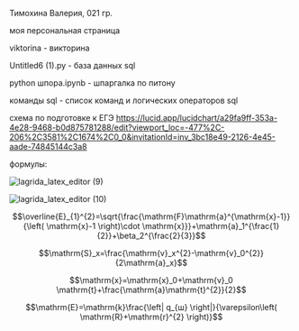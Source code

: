 Тимохина Валерия, 021 гр.

моя персональная страница

viktorina - викторина

Untitled6 (1).py - база данных sql

python шпора.ipynb - шпаргалка по питону

команды sql - список команд и логических операторов sql

схема по подготовке к ЕГЭ https://lucid.app/lucidchart/a29fa9ff-353a-4e28-9468-b0d875781288/edit?viewport_loc=-477%2C-206%2C3581%2C1674%2C0_0&invitationId=inv_3bc18e49-2126-4e45-aade-74845144c3a8


формулы:

![lagrida_latex_editor (9)](https://user-images.githubusercontent.com/114642658/201013805-17eea746-bf28-4820-bf3e-27a782bee660.png)

![lagrida_latex_editor (10)](https://user-images.githubusercontent.com/114642658/201016077-8ca2368d-b2b6-4597-94af-23b7f7cef787.png)

$$\overline{E}_{1}^{2}=\sqrt{\frac{\mathrm{F}\mathrm{a}^{\mathrm{x}-1}}{\left( \mathrm{x}-1 \right)\cdot \mathrm{x}}}+\mathrm{a}_1^{\frac{1}{2}}+\beta_2^{\frac{2}{3}}$$

$$\mathrm{S}_x=\frac{\mathrm{v}_x^{2}-\mathrm{v}_0^{2}}{2\mathrm{a}_x}$$

$$\mathrm{x}=\mathrm{x}_0+\mathrm{v}_0 \mathrm{t}+\frac{\mathrm{a}\mathrm{t}^{2}}{2}$$

$$\mathrm{E}=\mathrm{k}\frac{\left| q_{ш} \right|}{\varepsilon\left( \mathrm{R}+\mathrm{r}^{2} \right)}$$
